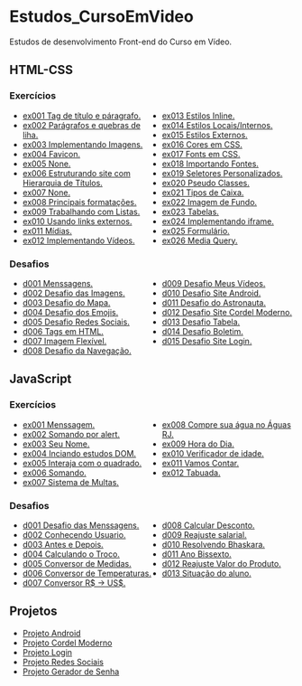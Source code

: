 <h1>Estudos_CursoEmVideo</h1>
<p>Estudos de desenvolvimento Front-end do Curso em Vídeo.</p>

<h2>HTML-CSS</h2>

<h3>Exercícios</h3>

<ul style="columns:2">
<li>
<a href="https://ezzysant.github.io/Estudos_CursoEmVideo/html-css/exercicios/ex001/index.html" target="_black" rel="external">ex001 Tag de título e páragrafo.</a>
</li>

<li>
    <a href="https://ezzysant.github.io/Estudos_CursoEmVideo/html-css/exercicios/ex002/index.html" target="_black" rel="external">ex002 Parágrafos e quebras de liha.</a>
</li>

<li>
    <a href="https://ezzysant.github.io/Estudos_CursoEmVideo/html-css/exercicios/ex003/index.html" target="_black" rel="external">ex003 Implementando Imagens.</a>
</li>

<li>
    <a href="https://ezzysant.github.io/Estudos_CursoEmVideo/html-css/exercicios/ex004/index.html" target="_black" rel="external">ex004 Favicon.</a>
</li>

<li>
    <a href="#" target="_self">ex005 None.</a>
</li>

<li>
    <a href="https://ezzysant.github.io/Estudos_CursoEmVideo/html-css/exercicios/ex006/index.html" target="_black" rel="external">ex006 Estruturando site com Hierarquia de Títulos.</a>
</li>

<li>
    <a href="#" target="_self">ex007 None.</a>
</li>

<li>
    <a href="https://ezzysant.github.io/Estudos_CursoEmVideo/html-css/exercicios/ex008/index.html" target="_black" rel="external">ex008 Principais formatações.</a>
</li>

<li>
    <a href="https://ezzysant.github.io/Estudos_CursoEmVideo/html-css/exercicios/ex009/index.html" target="_black" rel="external">ex009 Trabalhando com Listas.</a>
</li>

<li>
    <a href="https://ezzysant.github.io/Estudos_CursoEmVideo/html-css/exercicios/ex010/index.html" target="_black" rel="external">ex010 Usando links externos.</a>
</li>

<li>
    <a href="https://ezzysant.github.io/Estudos_CursoEmVideo/html-css/exercicios/ex011/index.html" target="_black" rel="external">ex011 Mídias.</a>
</li>

<li>
    <a href="https://ezzysant.github.io/Estudos_CursoEmVideo/html-css/exercicios/ex012/index.html" target="_black" rel="external">ex012 Implementando Vídeos.</a>
</li>

<li>
    <a href="https://ezzysant.github.io/Estudos_CursoEmVideo/html-css/exercicios/ex013/index.html" target="_black" rel="external">ex013 Estilos Inline.</a>
</li>

<li>
    <a href="https://ezzysant.github.io/Estudos_CursoEmVideo/html-css/exercicios/ex014/index.html" target="_black" rel="external">ex014 Estilos Locais/Internos.</a>
</li>

<li>
    <a href="https://ezzysant.github.io/Estudos_CursoEmVideo/html-css/exercicios/ex015/index.html" target="_black" rel="external">ex015 Estilos Externos.</a>
</li>

<li>
    <a href="https://ezzysant.github.io/Estudos_CursoEmVideo/html-css/exercicios/ex016/cor01.html" target="_black" rel="external">ex016 Cores em CSS.</a>
</li>

<li>
    <a href="https://ezzysant.github.io/Estudos_CursoEmVideo/html-css/exercicios/ex017/font01.html" target="_black" rel="external">ex017 Fonts em CSS.</a>
</li>

<li>
    <a href="https://ezzysant.github.io/Estudos_CursoEmVideo/html-css/exercicios/ex018/font01.html" target="_black" rel="external">ex018 Importando Fontes.</a>
</li>

<li>
    <a href="https://ezzysant.github.io/Estudos_CursoEmVideo/html-css/exercicios/ex019/seletor01.html" target="_black" rel="external">ex019 Seletores Personalizados.</a>
</li>

<li>
    <a href="https://ezzysant.github.io/Estudos_CursoEmVideo/html-css/exercicios/ex020/hover.html" target="_black" rel="external">ex020 Pseudo Classes.</a>
</li>

<li>
    <a href="https://ezzysant.github.io/Estudos_CursoEmVideo/html-css/exercicios/ex021/caixa01.html" target="_black" rel="external">ex021 Tipos de Caixa.</a>
</li>

<li>
    <a href="https://ezzysant.github.io/Estudos_CursoEmVideo/html-css/exercicios/ex022/fundo001.html" target="_black" rel="external">ex022 Imagem de Fundo.</a>
</li>

<li>
    <a href="https://ezzysant.github.io/Estudos_CursoEmVideo/html-css/exercicios/ex023/tabela001.html" target="_black" rel="external">ex023 Tabelas.</a>
</li>

<li>
    <a href="https://ezzysant.github.io/Estudos_CursoEmVideo/html-css/exercicios/ex024/iframe001.html" target="_black" rel="external">ex024 Implementando iframe.</a>
</li>

<li>
    <a href="https://ezzysant.github.io/Estudos_CursoEmVideo/html-css/exercicios/ex025/form001.html" target="_black" rel="external">ex025 Formulário.</a>
</li>

<li>
    <a href="https://ezzysant.github.io/Estudos_CursoEmVideo/html-css/exercicios/ex026/mq001/index.html" target="_black" rel="external">ex026 Media Query.</a>
</li>
</ul>

<h3>Desafios</h3>

<ul style="columns:2">
<li>
    <a href="https://ezzysant.github.io/Estudos_CursoEmVideo/html-css/desafios/d001/index.html" target="_black" rel="external">d001 Menssagens.</a>
</li>

<li>
    <a href="https://ezzysant.github.io/Estudos_CursoEmVideo/html-css/desafios/d002/index.html" target="_black" rel="external">d002 Desafio das Imagens.</a>
</li>

<li>
    <a href="https://ezzysant.github.io/Estudos_CursoEmVideo/html-css/desafios/d003/index.html" target="_black" rel="external">d003 Desafio do Mapa.</a>
</li>

<li>
    <a href="https://ezzysant.github.io/Estudos_CursoEmVideo/html-css/desafios/d004/index.html" target="_black" rel="external">d004 Desafio dos Emojis.</a>
</li>

<li>
    <a href="https://ezzysant.github.io/Estudos_CursoEmVideo/html-css/desafios/d005/index.html" target="_black" rel="external">d005 Desafio Redes Sociais.</a>
</li>

<li>
    <a href="https://ezzysant.github.io/Estudos_CursoEmVideo/html-css/desafios/d006/index.html" target="_black" rel="external">d006 Tags em HTML.</a>
</li>

<li>
    <a href="https://ezzysant.github.io/Estudos_CursoEmVideo/html-css/desafios/d007/index.html" target="_black" rel="external">d007 Imagem Flexível.</a>
</li>

<li>
    <a href="https://ezzysant.github.io/Estudos_CursoEmVideo/html-css/desafios/d008/index.html" target="_black" rel="external">d008 Desafio da Navegação.</a>
</li>

<li>
    <a href="https://ezzysant.github.io/Estudos_CursoEmVideo/html-css/desafios/d009/index.html" target="_black" rel="external">d009 Desafio Meus Vídeos.</a>
</li>

<li>
    <a href="https://ezzysant.github.io/Estudos_CursoEmVideo/html-css/desafios/d010/android.html" target="_black" rel="external">d010 Desafio Site Android.</a>
</li>

<li>
    <a href="https://ezzysant.github.io/Estudos_CursoEmVideo/html-css/desafios/d011/index.html" target="_black" rel="external">d011 Desafio do Astronauta.</a>
</li>

<li>
    <a href="https://ezzysant.github.io/Estudos_CursoEmVideo/html-css/desafios/d012/index.html" target="_black" rel="external">d012 Desafio Site Cordel Moderno.</a>
</li>

<li>
    <a href="https://ezzysant.github.io/Estudos_CursoEmVideo/html-css/desafios/d013/tabela01.html" target="_black" rel="external">d013 Desafio Tabela.</a>
</li>

<li>
    <a href="https://ezzysant.github.io/Estudos_CursoEmVideo/html-css/desafios/d014/index.html" target="_black" rel="external">d014 Desafio Boletim.</a>
</li>

<li>
    <a href="https://ezzysant.github.io/Estudos_CursoEmVideo/html-css/desafios/d015/index.html" target="_black" rel="external">d015 Desafio Site Login.</a>
</li>
</ul>

<h2>JavaScript</h2>

<h3>Exercícios</h3>

<ul style="columns:2">
<li>
    <a href="https://ezzysant.github.io/Estudos_CursoEmVideo/javascript/exercicios/aula04/ex001.html" target="_black" rel="external">ex001 Menssagem.</a>
</li>

<li>
    <a href="https://ezzysant.github.io/Estudos_CursoEmVideo/javascript/exercicios/aula06/ex003.html" target="_black" rel="external">ex002 Somando por alert.</a>
</li>

<li>
    <a href="https://ezzysant.github.io/Estudos_CursoEmVideo/javascript/exercicios/aula06/ex004.html" target="_black" rel="external">ex003 Seu Nome.</a>
</li>

<li>
    <a href="https://ezzysant.github.io/Estudos_CursoEmVideo/javascript/exercicios/aula09/ex005.html" target="_black" rel="external">ex004 Inciando estudos DOM.</a>
</li>

<li>
    <a href="https://ezzysant.github.io/Estudos_CursoEmVideo/javascript/exercicios/aula10/ex006.html" target="_black" rel="external">ex005 Interaja com o quadrado.</a>
</li>

<li>
    <a href="https://ezzysant.github.io/Estudos_CursoEmVideo/javascript/exercicios/aula10/ex007.html" target="_black" rel="external">ex006 Somando.</a>
</li>

<li>
    <a href="https://ezzysant.github.io/Estudos_CursoEmVideo/javascript/exercicios/aula11/ex010.html" target="_black" rel="external">ex007 Sistema de Multas.</a>
</li>

<li>
    <a href="https://ezzysant.github.io/Estudos_CursoEmVideo/javascript/exercicios/aula11/ex011.html" target="_black" rel="external">ex008 Compre sua água no Águas RJ.</a>
</li>

<li>
    <a href="https://ezzysant.github.io/Estudos_CursoEmVideo/javascript/exercicios/aula12ex/ex015/modelo.html" target="_black" rel="external">ex009 Hora do Dia.</a>
</li>

<li>
    <a href="https://ezzysant.github.io/Estudos_CursoEmVideo/javascript/exercicios/aula12ex/ex016/modelo.html" target="_black" rel="external">ex010 Verificador de idade.</a>
</li>

<li>
    <a href="https://ezzysant.github.io/Estudos_CursoEmVideo/javascript/exercicios/aula14ex/ex018/modelo.html" target="_black" rel="external">ex011 Vamos Contar.</a>
</li>

<li>
    <a href="https://ezzysant.github.io/Estudos_CursoEmVideo/javascript/exercicios/aula14ex/ex019/modelo.html" target="_black" rel="external">ex012 Tabuada.</a>
</li>
</ul>

<h3>Desafios</h3>

<ul style="columns:2">
<li>
    <a href="https://ezzysant.github.io/Estudos_CursoEmVideo/javascript/desafios/d001/index.html" target="_black" rel="external">d001 Desafio das Menssagens.</a>
</li>

<li>
    <a href="https://ezzysant.github.io/Estudos_CursoEmVideo/javascript/desafios/d002/index.html" target="_black" rel="external">d002 Conhecendo Usuario.</a>
</li>

<li>
    <a href="https://ezzysant.github.io/Estudos_CursoEmVideo/javascript/desafios/d003/index.html" target="_black" rel="external">d003 Antes e Depois.</a>
</li>

<li>
    <a href="https://ezzysant.github.io/Estudos_CursoEmVideo/javascript/desafios/d004/index.html" target="_black" rel="external">d004 Calculando o Troco.</a>
</li>

<li>
    <a href="https://ezzysant.github.io/Estudos_CursoEmVideo/javascript/desafios/d005/index.html" target="_black" rel="external">d005 Conversor de Medidas.</a>
</li>

<li>
    <a href="https://ezzysant.github.io/Estudos_CursoEmVideo/javascript/desafios/d006/index.html" target="_black" rel="external">d006 Conversor de Temperaturas.</a>
</li>

<li>
    <a href="https://ezzysant.github.io/Estudos_CursoEmVideo/javascript/desafios/d007/index.html" target="_black" rel="external">d007 Conversor R$ -> US$.</a>
</li>

<li>
    <a href="https://ezzysant.github.io/Estudos_CursoEmVideo/javascript/desafios/d008/index.html" target="_black" rel="external">d008 Calcular Desconto.</a>
</li>

<li>
    <a href="https://ezzysant.github.io/Estudos_CursoEmVideo/javascript/desafios/d009/index.html" target="_black" rel="external">d009 Reajuste salarial.</a>
</li>

<li>
    <a href="https://ezzysant.github.io/Estudos_CursoEmVideo/javascript/desafios/d010/index.html" target="_black" rel="external">d010 Resolvendo Bhaskara.</a>
</li>

<li>
    <a href="https://ezzysant.github.io/Estudos_CursoEmVideo/javascript/desafios/d011/index.html" target="_black" rel="external">d011 Ano Bissexto.</a>
</li>

<li>
    <a href="https://ezzysant.github.io/Estudos_CursoEmVideo/javascript/desafios/d012/index.html" target="_black" rel="external">d012 Reajuste Valor do Produto.</a>
</li>

<li>
    <a href="https://ezzysant.github.io/Estudos_CursoEmVideo/javascript/desafios/d013/index.html" target="_black" rel="external">d013 Situação do aluno.</a>
</li>
</ul>

<h2>Projetos</h2>

<ul>

<li><a href="https://ezzysant.github.io/Estudos_CursoEmVideo/projeto-curso/projeto-android/index.html" target="_black" rel="external">Projeto Android</a>
</li>

<li><a href="https://ezzysant.github.io/Estudos_CursoEmVideo/projeto-curso/projeto-cordel/index.html" target="_black" rel="external">Projeto Cordel Moderno</a>
</li>

<li><a href="https://ezzysant.github.io/Estudos_CursoEmVideo/projeto-curso/projeto-login/index.html" target="_black" rel="external">Projeto Login</a>
</li>

<li><a href="https://ezzysant.github.io/Estudos_CursoEmVideo/projeto-curso/projeto-social/index.html" target="_black" rel="external">Projeto Redes Sociais</a>
</li>

<li><a href="https://ezzysant.github.io/Estudos_CursoEmVideo/javascript/projetos/gerador_senhas/index.html" target="_black" rel="external">Projeto Gerador de Senha</a>
</li>

</ul>